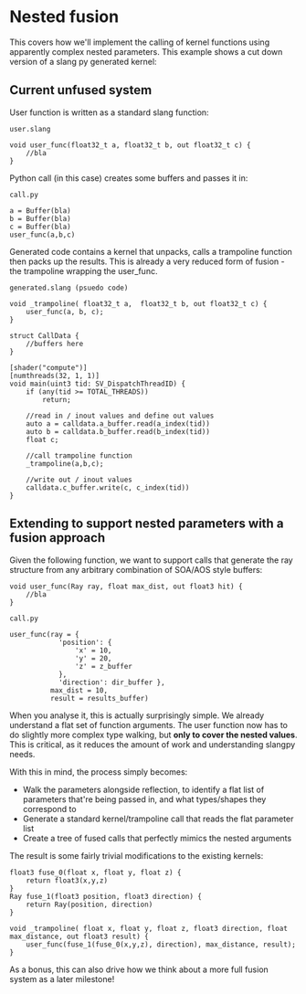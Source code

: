 # Nested fusion

This covers how we'll implement the calling of kernel functions using apparently complex nested parameters. This example shows a cut down version of a slang py generated kernel:

## Current unfused system

User function is written as a standard slang function:
```
user.slang

void user_func(float32_t a, float32_t b, out float32_t c) {
    //bla
}

```

Python call (in this case) creates some buffers and passes it in:

```
call.py

a = Buffer(bla)
b = Buffer(bla)
c = Buffer(bla)
user_func(a,b,c)
```

Generated code contains a kernel that unpacks, calls a trampoline function then packs up the results. This is already a very reduced form of fusion - the trampoline wrapping the user_func.

```
generated.slang (psuedo code)

void _trampoline( float32_t a,  float32_t b, out float32_t c) {
    user_func(a, b, c);
}

struct CallData {
    //buffers here
}

[shader("compute")]
[numthreads(32, 1, 1)]
void main(uint3 tid: SV_DispatchThreadID) {
    if (any(tid >= TOTAL_THREADS))
        return;

    //read in / inout values and define out values
    auto a = calldata.a_buffer.read(a_index(tid))
    auto b = calldata.b_buffer.read(b_index(tid))
    float c;

    //call trampoline function
    _trampoline(a,b,c);

    //write out / inout values
    calldata.c_buffer.write(c, c_index(tid))
}
```

## Extending to support nested parameters with a fusion approach

Given the following function, we want to support calls that generate the ray structure from any arbitrary combination of SOA/AOS style buffers:

```
void user_func(Ray ray, float max_dist, out float3 hit) {
    //bla
}
```

```
call.py

user_func(ray = { 
            'position': {
                'x' = 10,
                'y' = 20,
                'z' = z_buffer
            },
            'direction': dir_buffer },
          max_dist = 10,
          result = results_buffer)
```

When you analyse it, this is actually surprisingly simple. We already understand a flat set of function arguments. The user function now has to do slightly more complex type walking, but **only to cover the nested values**. This is critical, as it reduces the amount of work and understanding slangpy needs.

With this in mind, the process simply becomes:
- Walk the parameters alongside reflection, to identify a flat list of parameters that're being passed in, and what types/shapes they correspond to
- Generate a standard kernel/trampoline call that reads the flat parameter list
- Create a tree of fused calls that perfectly mimics the nested arguments

The result is some fairly trivial modifications to the existing kernels:

```
float3 fuse_0(float x, float y, float z) {
    return float3(x,y,z)
}
Ray fuse_1(float3 position, float3 direction) {
    return Ray(position, direction)
}

void _trampoline( float x, float y, float z, float3 direction, float max_distance, out float3 result) {
    user_func(fuse_1(fuse_0(x,y,z), direction), max_distance, result);
}
```

As a bonus, this can also drive how we think about a more full fusion system as a later milestone!